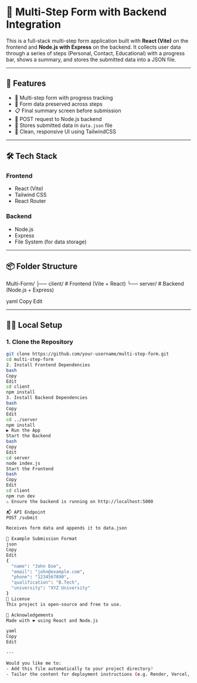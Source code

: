 # 🧾 Multi-Step Form with Backend Integration

This is a full-stack multi-step form application built with **React (Vite)** on the frontend and **Node.js with Express** on the backend. It collects user data through a series of steps (Personal, Contact, Educational) with a progress bar, shows a summary, and stores the submitted data into a JSON file.

---

## 🚀 Features

- 🔄 Multi-step form with progress tracking
- 🧠 Form data preserved across steps
- 📋 Final summary screen before submission
- 📡 POST request to Node.js backend
- 💾 Stores submitted data in `data.json` file
- 🎯 Clean, responsive UI using TailwindCSS

---

## 🛠️ Tech Stack

### Frontend
- React (Vite)
- Tailwind CSS
- React Router

### Backend
- Node.js
- Express
- File System (for data storage)

---

## 📦 Folder Structure

Multi-Form/
├── client/ # Frontend (Vite + React)
└── server/ # Backend (Node.js + Express)

yaml
Copy
Edit

---

## 🧑‍💻 Local Setup

### 1. Clone the Repository

```bash
git clone https://github.com/your-username/multi-step-form.git
cd multi-step-form
2. Install Frontend Dependencies
bash
Copy
Edit
cd client
npm install
3. Install Backend Dependencies
bash
Copy
Edit
cd ../server
npm install
▶️ Run the App
Start the Backend
bash
Copy
Edit
cd server
node index.js
Start the Frontend
bash
Copy
Edit
cd client
npm run dev
⚠️ Ensure the backend is running on http://localhost:5000

📬 API Endpoint
POST /submit

Receives form data and appends it to data.json

🧾 Example Submission Format
json
Copy
Edit
{
  "name": "John Doe",
  "email": "john@example.com",
  "phone": "1234567890",
  "qualification": "B.Tech",
  "university": "XYZ University"
}
📄 License
This project is open-source and free to use.

🙌 Acknowledgements
Made with ❤️ using React and Node.js

yaml
Copy
Edit

---

Would you like me to:
- Add this file automatically to your project directory?
- Tailor the content for deployment instructions (e.g. Render, Vercel, or Railway)?

